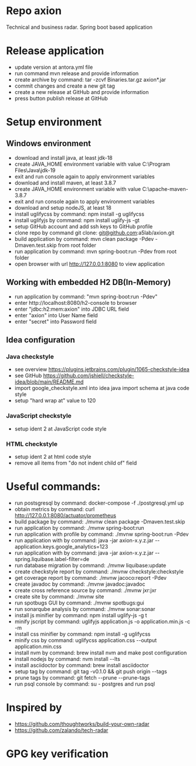 # Repo axion

Technical and business radar. Spring boot based application

# Release application
* update version at antora.yml file
* run command mvn release and provide information
* create archive by command: tar -zcvf Binaries.tar.gz axion*.jar
* commit changes and create a new git tag
* create a new release at GitHub and provide information
* press button publish release at GitHub

# Setup environment

## Windows environment
* download and install java, at least jdk-18
* create JAVA_HOME environment variable with value C:\Program Files\Java\jdk-19
* exit and run console again to apply environment variables
* download and install maven, at least 3.8.7
* create JAVA_HOME environment variable with value C:\apache-maven-3.8.7
* exit and run console again to apply environment variables
* download and setup nodeJS, at least 18
* install uglifycss by command: npm install -g uglifycss
* install uglifyjs by command: npm install uglify-js -gt
* setup GitHub account and add ssh keys to GitHub profile
* clone repo by command git clone: git@github.com:a5lab/axion.git
* build application by command: mvn clean package -Pdev -Dmaven.test.skip from root folder
* run application by command: mvn spring-boot:run -Pdev from root folder
* open browser with url http://127.0.0.1:8080 to view application

## Working with embedded H2 DB(In-Memory)

* run application by command: "mvn spring-boot:run -Pdev"
* enter http://localhost:8080/h2-console to browser
* enter "jdbc:h2:mem:axion" into JDBC URL field
* enter "axion" into User Name field
* enter "secret" into Password field

## Idea configuration

### Java checkstyle

* see overview https://plugins.jetbrains.com/plugin/1065-checkstyle-idea
* see GitHub https://github.com/jshiell/checkstyle-idea/blob/main/README.md
* import google_checkstyle.xml into idea java import schema at java code style
* setup "hard wrap at" value to 120

### JavaScript checkstyle

* setup ident 2 at JavaScript code style

### HTML checkstyle

* setup ident 2 at html code style
* remove all items from "do not indent child of" field

# Useful commands:

* run postsgresql by command: docker-compose -f ./postgresql.yml up
* obtain metrics by command: curl http://127.0.0.1:8080/actuator/prometheus
* build package by command: ./mvnw clean package -Dmaven.test.skip
* run application by command: ./mvnw spring-boot:run
* run application with profile by command: ./mvnw spring-boot:run -Pdev
* run application with by command: java -jar axion-x.y.z.jar --application.keys.google_analytics=123
* run application with by command: java -jar axion-x.y.z.jar --spring.liquibase.label-filter=de
* run database migration by command: ./mvnw liquibase:update
* create checkstyle report by command: ./mvnw checkstyle:checkstyle
* get coverage report by command: ./mvnw jacoco:report -Pdev
* create javadoc by command: ./mvnw javadoc:javadoc
* create cross reference source by command: ./mvnw jxr:jxr
* create site by command: ./mvnw site
* run spotbugs GUI by command: ./mvnw spotbugs:gui
* run sonarqube analysis by command: ./mvnw sonar:sonar
* install js minifier by command: npm install uglify-js -g t
* minify jscript by command: uglifyjs application.js -o application.min.js -c -m
* install css minifier by command: npm install -g uglifycss
* minify css by command: uglifycss application.css --output application.min.css 
* install nvm by command: brew install nvm and make post configuration
* install nodejs by command: nvm install --lts
* install asciidoctor by command: brew install asciidoctor
* setup tag by command: git tag -v0.1.0 && git push origin --tags
* prune tags by command: git fetch --prune --prune-tags
* run psql console by command: su - postgres and run psql

# Inspired by 

* https://github.com/thoughtworks/build-your-own-radar
* https://github.com/zalando/tech-radar

# GPG key verification